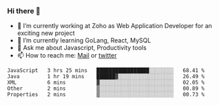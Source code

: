 ### Hi there 👋

- 🔭 I’m currently working at Zoho as Web Application Developer for an exciting new project
- 🌱 I’m currently learning GoLang, React, MySQL
- 💬 Ask me about Javascript, Productivity tools 
- 📫 How to reach me: [Mail](mailto:kvaishak47@gmail.com) or [twitter](https://twitter.com/_kvaishak)

<!--START_SECTION:waka-->
```text
JavaScript   3 hrs 25 mins   █████████████████░░░░░░░░   68.41 % 
Java         1 hr 19 mins    ██████▓░░░░░░░░░░░░░░░░░░   26.49 % 
XML          6 mins          ▓░░░░░░░░░░░░░░░░░░░░░░░░   02.05 % 
Other        2 mins          ▒░░░░░░░░░░░░░░░░░░░░░░░░   00.89 % 
Properties   2 mins          ▒░░░░░░░░░░░░░░░░░░░░░░░░   00.73 % 
```
<!--END_SECTION:waka-->
